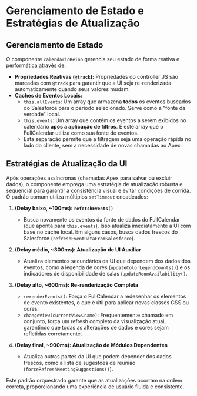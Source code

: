 # Gerenciamento de Estado e Estratégias de Atualização

## Gerenciamento de Estado

O componente `calendarioReino` gerencia seu estado de forma reativa e performática através de:

*   **Propriedades Reativas (`@track`):** Propriedades do controller JS são marcadas com `@track` para garantir que a UI seja re-renderizada automaticamente quando seus valores mudam.
*   **Caches de Eventos Locais:**
    *   `this.allEvents`: Um array que armazena **todos** os eventos buscados do Salesforce para o período selecionado. Serve como a "fonte da verdade" local.
    *   `this.events`: Um array que contém os eventos a serem exibidos no calendário **após a aplicação de filtros**. É este array que o FullCalendar utiliza como sua fonte de eventos.
    *   Esta separação permite que a filtragem seja uma operação rápida no lado do cliente, sem a necessidade de novas chamadas ao Apex.

## Estratégias de Atualização da UI

Após operações assíncronas (chamadas Apex para salvar ou excluir dados), o componente emprega uma estratégia de atualização robusta e sequencial para garantir a consistência visual e evitar condições de corrida. O padrão comum utiliza múltiplos `setTimeout` encadeados:

1.  **(Delay baixo, ~100ms): `refetchEvents()`**
    *   Busca novamente os eventos da fonte de dados do FullCalendar (que aponta para `this.events`). Isso atualiza imediatamente a UI com base no cache local. Em alguns casos, busca dados frescos do Salesforce (`refreshEventDataFromSalesforce`).

2.  **(Delay médio, ~300ms): Atualização de UI Auxiliar**
    *   Atualiza elementos secundários da UI que dependem dos dados dos eventos, como a legenda de cores (`updateColorLegendCounts()`) e os indicadores de disponibilidade de salas (`updateRoomAvailability()`.

3.  **(Delay alto, ~600ms): Re-renderização Completa**
    *   `rerenderEvents()`: Força o FullCalendar a redesenhar os elementos de evento existentes, o que é útil para aplicar novas classes CSS ou cores.
    *   `changeView(currentView.name)`: Frequentemente chamado em conjunto, força um refresh completo da visualização atual, garantindo que todas as alterações de dados e cores sejam refletidas corretamente.
	
4.  **(Delay final, ~900ms): Atualização de Módulos Dependentes**
    *   Atualiza outras partes da UI que podem depender dos dados frescos, como a lista de sugestões de reunião (`forceRefreshMeetingSuggestions()`).

Este padrão orquestrado garante que as atualizações ocorram na ordem correta, proporcionando uma experiência de usuário fluida e consistente.
